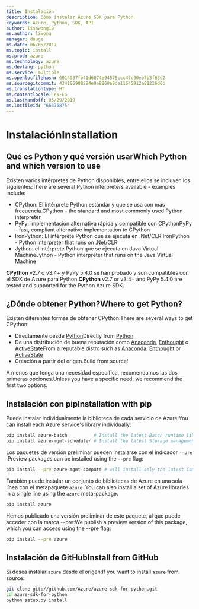 ```yaml
---
title: Instalación
description: Cómo instalar Azure SDK para Python
keywords: Azure, Python, SDK, API
author: lisawong19
ms.author: liwong
manager: douge
ms.date: 06/05/2017
ms.topic: install
ms.prod: azure
ms.technology: azure
ms.devlang: python
ms.service: multiple
ms.openlocfilehash: 6014937fb41d6074e94578ccc47c30eb7b3f63d2
ms.sourcegitcommit: 434186988284e0a8268a9de11645912a81226d6b
ms.translationtype: HT
ms.contentlocale: es-ES
ms.lasthandoff: 05/29/2019
ms.locfileid: "66376875"
---
```

# <a name="installation"></a><span data-ttu-id="7104d-104">Instalación</span><span class="sxs-lookup"><span data-stu-id="7104d-104">Installation</span></span>

## <a name="which-python-and-which-version-to-use"></a><span data-ttu-id="7104d-105">Qué es Python y qué versión usar</span><span class="sxs-lookup"><span data-stu-id="7104d-105">Which Python and which version to use</span></span>

<span data-ttu-id="7104d-106">Existen varios intérpretes de Python disponibles, entre ellos se incluyen los siguientes:</span><span class="sxs-lookup"><span data-stu-id="7104d-106">There are several Python interpreters available - examples include:</span></span>

* <span data-ttu-id="7104d-107">CPython: El intérprete Python estándar y que se usa con más frecuencia.</span><span class="sxs-lookup"><span data-stu-id="7104d-107">CPython - the standard and most commonly used Python interpreter</span></span>
* <span data-ttu-id="7104d-108">PyPy: implementación alternativa rápida y compatible con CPython</span><span class="sxs-lookup"><span data-stu-id="7104d-108">PyPy - fast, compliant alternative implementation to CPython</span></span>
* <span data-ttu-id="7104d-109">IronPython: El intérprete Python que se ejecuta en .Net/CLR.</span><span class="sxs-lookup"><span data-stu-id="7104d-109">IronPython - Python interpreter that runs on .Net/CLR</span></span>
* <span data-ttu-id="7104d-110">Jython: el intérprete Python que se ejecuta en Java Virtual Machine</span><span class="sxs-lookup"><span data-stu-id="7104d-110">Jython - Python interpreter that runs on the Java Virtual Machine</span></span>

<span data-ttu-id="7104d-111">**CPython** v2.7 o v3.4+ y PyPy 5.4.0 se han probado y son compatibles con el SDK de Azure para Python.</span><span class="sxs-lookup"><span data-stu-id="7104d-111">**CPython** v2.7 or v3.4+ and PyPy 5.4.0 are tested and supported for the Python Azure SDK.</span></span>

## <a name="where-to-get-python"></a><span data-ttu-id="7104d-112">¿Dónde obtener Python?</span><span class="sxs-lookup"><span data-stu-id="7104d-112">Where to get Python?</span></span>

<span data-ttu-id="7104d-113">Existen diferentes formas de obtener CPython:</span><span class="sxs-lookup"><span data-stu-id="7104d-113">There are several ways to get CPython:</span></span>

* <span data-ttu-id="7104d-114">Directamente desde [Python](https://www.python.org/)</span><span class="sxs-lookup"><span data-stu-id="7104d-114">Directly from [Python](https://www.python.org/)</span></span>
* <span data-ttu-id="7104d-115">De una distribución de buena reputación como [Anaconda](https://www.anaconda.com/), [Enthought](https://www.enthought.com/) o [ActiveState](https://www.activestate.com/)</span><span class="sxs-lookup"><span data-stu-id="7104d-115">From a reputable distro such as [Anaconda](https://www.anaconda.com/), [Enthought](https://www.enthought.com/) or [ActiveState](https://www.activestate.com/)</span></span>
* <span data-ttu-id="7104d-116">Creación a partir del origen.</span><span class="sxs-lookup"><span data-stu-id="7104d-116">Build from source!</span></span>

<span data-ttu-id="7104d-117">A menos que tenga una necesidad específica, recomendamos las dos primeras opciones.</span><span class="sxs-lookup"><span data-stu-id="7104d-117">Unless you have a specific need, we recommend the first two options.</span></span>

## <a name="installation-with-pip"></a><span data-ttu-id="7104d-118">Instalación con pip</span><span class="sxs-lookup"><span data-stu-id="7104d-118">Installation with pip</span></span>

<span data-ttu-id="7104d-119">Puede instalar individualmente la biblioteca de cada servicio de Azure:</span><span class="sxs-lookup"><span data-stu-id="7104d-119">You can install each Azure service's library individually:</span></span>

```bash
pip install azure-batch          # Install the latest Batch runtime library
pip install azure-mgmt-scheduler # Install the latest Storage management library
```

<span data-ttu-id="7104d-120">Los paquetes de versión preliminar pueden instalarse con el indicador `--pre` :</span><span class="sxs-lookup"><span data-stu-id="7104d-120">Preview packages can be installed using the `--pre` flag:</span></span>

```bash
pip install --pre azure-mgmt-compute # will install only the latest Compute Management library
```

<span data-ttu-id="7104d-121">También puede instalar un conjunto de bibliotecas de Azure en una sola línea con el metapaquete `azure` .</span><span class="sxs-lookup"><span data-stu-id="7104d-121">You can also install a set of Azure libraries in a single line using the `azure` meta-package.</span></span>

```bash
pip install azure
```

<span data-ttu-id="7104d-122">Hemos publicado una versión preliminar de este paquete, al que puede acceder con la marca --pre:</span><span class="sxs-lookup"><span data-stu-id="7104d-122">We publish a preview version of this package, which you can access using the --pre flag:</span></span>

```bash
pip install --pre azure
```

## <a name="install-from-github"></a><span data-ttu-id="7104d-123">Instalación de GitHub</span><span class="sxs-lookup"><span data-stu-id="7104d-123">Install from GitHub</span></span>

<span data-ttu-id="7104d-124">Si desea instalar `azure` desde el origen:</span><span class="sxs-lookup"><span data-stu-id="7104d-124">If you want to install `azure` from source:</span></span>

```bash
git clone git://github.com/Azure/azure-sdk-for-python.git
cd azure-sdk-for-python
python setup.py install
```
